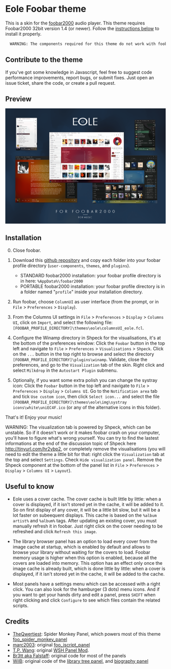# Eole Foobar theme

This is a skin for the [foobar2000](https://www.foobar2000.org) audio player.
This theme requires Foobar2000 32bit version 1.4 (or newer).
Follow the [instructions below](https://github.com/Ottodix/Eole-foobar-theme#installation) to install it properly.

```bash
  WARNING: The components required for this theme do not work with foobar 64bit
```

## Contribute to the theme

If you've got some knowledge in Javascript, feel free to suggest code performance improvements, report bugs, or submit fixes.
Just open an issue ticket, share the code, or create a pull request. 

## Preview

![alt text](https://raw.githubusercontent.com/Ottodix/Eole-foobar-theme/master/preview.png)

## Installation

0. Close foobar.

1. Download this [github repository](https://github.com/Ottodix/Eole-foobar-theme/zipball/master/) and copy each folder into your foobar profile directory (`user-components`, `themes`, and `plugins`).
   - STANDARD foobar2000 installation: your foobar profile directory is in here: `%AppData%\foobar2000`
   - PORTABLE foobar2000 installation: your foobar profile directory is in a folder named "`profile`" inside your installation directory.

2. Run foobar, choose `ColumnUI` as user interface (from the prompt, or in `File` > `Preferences` > `Display`).

3. From the Columns UI settings in `File` > `Preferences` > `Display` > `Columns UI`, click on `Import`, and select the following file: `[FOOBAR_PROFILE_DIRECTORY]\themes\eole\columnsUI_eole.fcl`.

4. Configure the Winamp directory in Shpeck for the visualisations, it's at the bottom of the preferences window: Click the `Foobar` button in the top left and navigate to `File` > `Preferences` > `Visualisations` > `Shpeck`. Click on the `...` button in the top right to browse and select the directory `[FOOBAR_PROFILE_DIRECTORY]\plugins\winamp`. Validate, close the preferences, and go to the `Visualization` tab of the skin. Right click and select `Milkdrop` in the `Autostart Plugin` submenu.

5. Optionally, if you want some extra polish you can change the systray icon: Click the `Foobar` button in the top left and navigate to `File` > `Preferences` > `Display` > `Columns UI`. Go to the `Notification area` tab and tick `Use custom icon`, then click `Select icon...` and select the file `[FOOBAR_PROFILE_DIRECTORY]\themes\eole\img\systray icons\white\uniEC4F.ico` (or any of the alternative icons in this folder).

That's it! Enjoy your music!

WARNING: The visualization tab is powered by Shpeck, which can be unstable. So if it doesn't work or it makes foobar crash on your computer, you'll have to figure what's wrong yourself. You can try to find the lastest informations at the end of the discussion topic of Shpeck here http://tinyurl.com/hr2ybp2, or completely remove the visualisations (you will need to edit the theme a little bit for that: right click the `Visualization` tab at the top and select `Settings`. Check `Hide visualization panel`. Remove the Shpeck component at the bottom of the panel list in `File` > `Preferences` > `Display` > `Columns UI` > `Layout`).

## Useful to know

- Eole uses a cover cache. The cover cache is built little by little: when a cover is displayed, if it isn't stored yet in the cache, it will be added to it. So on first display of any cover, it will be a little bit slow, but it will be a lot faster on subeequent displays. This cache is based on the `%album artist%` and `%album%` tags. After updating an existing cover, you must manually refresh it in foobar. Just right click on the cover needing to be refreshed and click `Refresh this image`.

- The library browser panel has an option to load every cover from the image cache at startup, which is enabled by default and allows to browse your library without waiting for the covers to load. Foobar memory usage is higher when this option is enabled, because all the covers are loaded into memory. This option has an effect only once the image cache is already built, which is done little by little: when a cover is displayed, if it isn't stored yet in the cache, it will be added to the cache.

- Most panels have a settings menu which can be accessed with a right click. You can also look for the hamburger (3 dots) menu icons. And if you want to get your hands dirty and edit a panel, press `SHIFT` when right clicking and click `Configure` to see which files contain the related scripts.

## Credits
- [TheQwertiest](https://github.com/TheQwertiest): Spider Monkey Panel, which powers most of this theme [foo_spider_monkey_panel](https://github.com/TheQwertiest/foo_spider_monkey_panel)
- [marc2003](https://github.com/marc2k3): original [foo_jscript_panel](https://github.com/marc2k3/foo_jscript_panel)
- [T.P. Wang](https://hydrogenaud.io/index.php?action=profile;u=44175): original [WSH Panel Mod](https://code.google.com/archive/p/foo-wsh-panel-mod).
- [Br3tt aka Falstaff](https://www.deviantart.com/br3tt): original code for most of the panels
- [WilB](https://github.com/Wil-B): original code of the [library tree panel](https://github.com/Wil-B/Library-Tree), and [biography panel](https://github.com/Wil-B/Biography)
